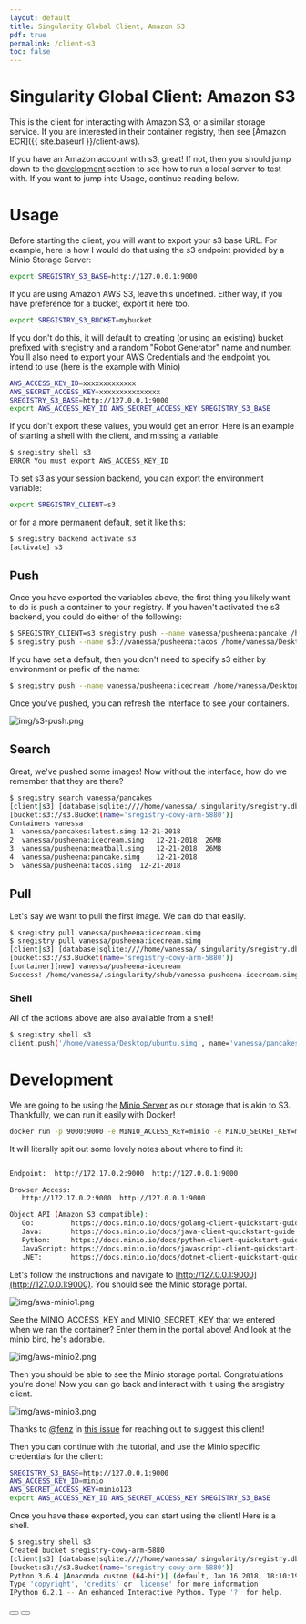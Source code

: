 ```yaml
---
layout: default
title: Singularity Global Client, Amazon S3
pdf: true
permalink: /client-s3
toc: false
---
```


# Singularity Global Client: Amazon S3

This is the client for interacting with Amazon S3, or a similar storage service. If you are interested
in their container registry, then see [Amazon ECR]({{ site.baseurl }}/client-aws).

If you have an Amazon account with s3, great! If not, then you should jump down
to the [development](#development) section to see how to run a local server to
test with. If you want to jump into Usage, continue reading below.


# Usage

Before starting the client, you will want to export your s3 base URL. For example,
here is how I would do that using the s3 endpoint provided by a Minio Storage Server:

```bash
export SREGISTRY_S3_BASE=http://127.0.0.1:9000
```

If you are using Amazon AWS S3, leave this undefined. Either way, 
if you have preference for a bucket, export it here too.

```bash
export SREGISTRY_S3_BUCKET=mybucket
```

If you don't do this, it will default to creating (or using an existing) bucket
prefixed with sregistry and a random "Robot Generator" name and number. You'll
also need to export your AWS Credentials and the endpoint you intend to use 
(here is the example with Minio)

```bash
AWS_ACCESS_KEY_ID=xxxxxxxxxxxxx
AWS_SECRET_ACCESS_KEY=xxxxxxxxxxxxxxx
SREGISTRY_S3_BASE=http://127.0.0.1:9000
export AWS_ACCESS_KEY_ID AWS_SECRET_ACCESS_KEY SREGISTRY_S3_BASE
```

If you don't export these values, you would get an error. Here is an example
of starting a shell with the client, and missing a variable.

```bash
$ sregistry shell s3
ERROR You must export AWS_ACCESS_KEY_ID
```

To set s3 as your session backend, you can export the environment variable:

```bash
export SREGISTRY_CLIENT=s3
```

or for a more permanent default, set it like this:

```bash
$ sregistry backend activate s3
[activate] s3
```

## Push

Once you have exported the variables above, the first thing you likely want to
do is push a container to your registry. If you haven't activated the s3 backend,
you could do either of the following:

```bash
$ SREGISTRY_CLIENT=s3 sregistry push --name vanessa/pusheena:pancake /home/vanessa/Desktop/ubuntu.simg
$ sregistry push --name s3://vanessa/pusheena:tacos /home/vanessa/Desktop/ubuntu.simg
```

If you have set a default, then you don't need to specify s3 either by environment or prefix
of the name:

```bash
$ sregistry push --name vanessa/pusheena:icecream /home/vanessa/Desktop/ubuntu.simg
```

Once you've pushed, you can refresh the interface to see your containers.

![img/s3-push.png](img/s3-push.png)


## Search

Great, we've pushed some images! Now without the interface, how do we remember
that they are there?


```bash
$ sregistry search vanessa/pancakes
[client|s3] [database|sqlite:////home/vanessa/.singularity/sregistry.db]
[bucket:s3://s3.Bucket(name='sregistry-cowy-arm-5880')]
Containers vanessa
1  vanessa/pancakes:latest.simg	12-21-2018	
2  vanessa/pusheena:icecream.simg	12-21-2018	26MB
3  vanessa/pusheena:meatball.simg	12-21-2018	26MB
4  vanessa/pusheena:pancake.simg	12-21-2018	
5  vanessa/pusheena:tacos.simg	12-21-2018	
```

## Pull

Let's say we want to pull the first image. We can do that easily.

```bash
$ sregistry pull vanessa/pusheena:icecream.simg
$ sregistry pull vanessa/pusheena:icecream.simg
[client|s3] [database|sqlite:////home/vanessa/.singularity/sregistry.db]
[bucket:s3://s3.Bucket(name='sregistry-cowy-arm-5880')]
[container][new] vanessa/pusheena-icecream
Success! /home/vanessa/.singularity/shub/vanessa-pusheena-icecream.simg
```

### Shell

All of the actions above are also available from a shell!

```bash
$ sregistry shell s3
client.push('/home/vanessa/Desktop/ubuntu.simg', name='vanessa/pancakes')
```


# Development

We are going to be using the [Minio Server](https://docs.minio.io/docs/minio-docker-quickstart-guide)
as our storage that is akin to S3. Thankfully, we can run it easily with Docker!

```bash
docker run -p 9000:9000 -e MINIO_ACCESS_KEY=minio -e MINIO_SECRET_KEY=minio123 minio/minio server /data
```

It will literally spit out some lovely notes about where to find it:

```bash

Endpoint:  http://172.17.0.2:9000  http://127.0.0.1:9000

Browser Access:
   http://172.17.0.2:9000  http://127.0.0.1:9000

Object API (Amazon S3 compatible):
   Go:         https://docs.minio.io/docs/golang-client-quickstart-guide
   Java:       https://docs.minio.io/docs/java-client-quickstart-guide
   Python:     https://docs.minio.io/docs/python-client-quickstart-guide
   JavaScript: https://docs.minio.io/docs/javascript-client-quickstart-guide
   .NET:       https://docs.minio.io/docs/dotnet-client-quickstart-guide

```

Let's follow the instructions and navigate to [http://127.0.0.1:9000](http://127.0.0.1:9000).
You should see the Minio storage portal.

![img/aws-minio1.png](img/aws-minio1.png)

See the MINIO_ACCESS_KEY and MINIO_SECRET_KEY that we entered when we ran the container?
Enter them in the portal above! And look at the minio bird, he's adorable.

![img/aws-minio2.png](img/aws-minio2.png)

Then you should be able to see the Minio storage portal. Congratulations you're done!
Now you can go back and interact with it using the sregistry client.

![img/aws-minio3.png](img/aws-minio3.png)

Thanks to [@fenz](https://www.github.com/fenz) in [this issue](https://github.com/singularityhub/sregistry/issues/160#issuecomment-449146687) for reaching out to suggest this client!

Then you can continue with the tutorial, and use the Minio specific credentials
for the client:

```bash
SREGISTRY_S3_BASE=http://127.0.0.1:9000
AWS_ACCESS_KEY_ID=minio
AWS_SECRET_ACCESS_KEY=minio123
export AWS_ACCESS_KEY_ID AWS_SECRET_ACCESS_KEY SREGISTRY_S3_BASE
```

Once you have these exported, you can start using the client! Here is a shell.

```bash
$ sregistry shell s3
Created bucket sregistry-cowy-arm-5880
[client|s3] [database|sqlite:////home/vanessa/.singularity/sregistry.db]
[bucket:s3://s3.Bucket(name='sregistry-cowy-arm-5880')]
Python 3.6.4 |Anaconda custom (64-bit)| (default, Jan 16 2018, 18:10:19) 
Type 'copyright', 'credits' or 'license' for more information
IPython 6.2.1 -- An enhanced Interactive Python. Type '?' for help.
```


<div>
    <a href="/sregistry-cli/client-aws"><button class="previous-button btn btn-primary"><i class="fa fa-chevron-left"></i> </button></a>
    <a href="/sregistry-cli/client-swift"><button class="next-button btn btn-primary"><i class="fa fa-chevron-right"></i> </button></a>
</div><br>

